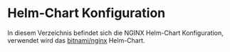 # Helm-Chart Konfiguration

In diesem Verzeichnis befindet sich die NGINX Helm-Chart Konfiguration, verwendet wird das [bitnami/nginx](https://github.com/bitnami/charts/tree/master/bitnami/nginx) Helm-Chart.
